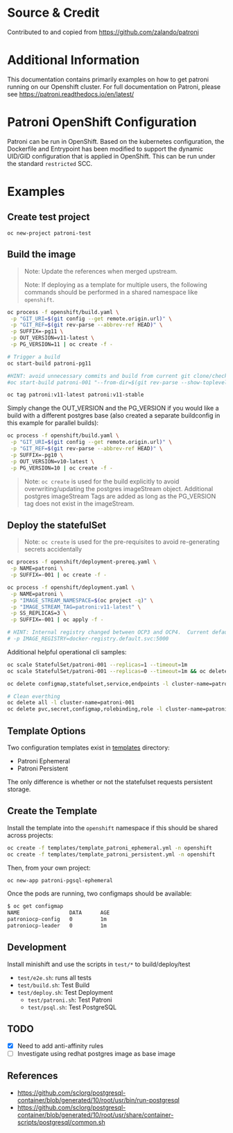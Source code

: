 # Source & Credit
Contributed to and copied from https://github.com/zalando/patroni

# Additional Information
This documentation contains primarily examples on how to get patroni running on our Openshift cluster. For full documentation on Patroni, please see https://patroni.readthedocs.io/en/latest/

# Patroni OpenShift Configuration
Patroni can be run in OpenShift. Based on the kubernetes configuration, the Dockerfile and Entrypoint has been modified to support the dynamic UID/GID configuration that is applied in OpenShift. This can be run under the standard `restricted` SCC.

# Examples

## Create test project

```
oc new-project patroni-test
```

## Build the image

> Note: Update the references when merged upstream.
>
> Note: If deploying as a template for multiple users, the following commands should be performed in a shared namespace like `openshift`.

``` bash
oc process -f openshift/build.yaml \
 -p "GIT_URI=$(git config --get remote.origin.url)" \
 -p "GIT_REF=$(git rev-parse --abbrev-ref HEAD)" \
 -p SUFFIX=-pg11 \
 -p OUT_VERSION=v11-latest \
 -p PG_VERSION=11 | oc create -f -

# Trigger a build
oc start-build patroni-pg11

#HINT: avoid unnecessary commits and build from current git clone/checkout directory.
#oc start-build patroni-001 "--from-dir=$(git rev-parse --show-toplevel)" --wait

oc tag patroni:v11-latest patroni:v11-stable
```

Simply change the OUT_VERSION and the PG_VERSION if you would like a build with a different postgres base (also created a separate buildconfig in this example for parallel builds):

``` bash
oc process -f openshift/build.yaml \
 -p "GIT_URI=$(git config --get remote.origin.url)" \
 -p "GIT_REF=$(git rev-parse --abbrev-ref HEAD)" \
 -p SUFFIX=-pg10 \
 -p OUT_VERSION=v10-latest \
 -p PG_VERSION=10 | oc create -f -
 ```

> Note: `oc create` is used for the build explicitly to avoid overwriting/updating the postgres imageStream object.  Additional postgres imageStream Tags are added as long as the PG_VERSION tag does not exist in the imageStream.

## Deploy the statefulSet

> Note: `oc create` is used for the pre-requisites to avoid re-generating secrets accidentally

``` bash
oc process -f openshift/deployment-prereq.yaml \
 -p NAME=patroni \
 -p SUFFIX=-001 | oc create -f -

oc process -f openshift/deployment.yaml \
 -p NAME=patroni \
 -p "IMAGE_STREAM_NAMESPACE=$(oc project -q)" \
 -p "IMAGE_STREAM_TAG=patroni:v11-latest" \
 -p SS_REPLICAS=3 \
 -p SUFFIX=-001 | oc apply -f -

# HINT: Internal registry changed between OCP3 and OCP4.  Current default is for OCP4.  Simply add the following option to the deployment.yaml to deploy on OCP 3.11
# -p IMAGE_REGISTRY=docker-registry.default.svc:5000
```

Additional helpful operational cli samples:

``` bash
oc scale StatefulSet/patroni-001 --replicas=1 --timeout=1m
oc scale StatefulSet/patroni-001 --replicas=0 --timeout=1m && oc delete configmap/patroni-001-config

oc delete configmap,statefulset,service,endpoints -l cluster-name=patroni-001

# Clean everthing
oc delete all -l cluster-name=patroni-001
oc delete pvc,secret,configmap,rolebinding,role -l cluster-name=patroni-001
```

## Template Options

Two configuration templates exist in [templates](templates) directory:
- Patroni Ephemeral
- Patroni Persistent

The only difference is whether or not the statefulset requests persistent storage.

## Create the Template
Install the template into the `openshift` namespace if this should be shared across projects:

``` bash
oc create -f templates/template_patroni_ephemeral.yml -n openshift
oc create -f templates/template_patroni_persistent.yml -n openshift
```

Then, from your own project:

``` bash
oc new-app patroni-pgsql-ephemeral
```

Once the pods are running, two configmaps should be available:

``` bash
$ oc get configmap
NAME                DATA      AGE
patroniocp-config   0         1m
patroniocp-leader   0         1m
```

## Development

Install minishift and use the scripts in `test/*` to build/deploy/test

- `test/e2e.sh`: runs all tests
- `test/build.sh`: Test Build
- `test/deploy.sh`: Test Deployment
   - `test/patroni.sh`: Test Patroni
   - `test/psql.sh`: Test PostgreSQL

## TODO

- [x] Need to add anti-affinity rules
- [ ] Investigate using redhat postgres image as base image

## References
- https://github.com/sclorg/postgresql-container/blob/generated/10/root/usr/bin/run-postgresql
- https://github.com/sclorg/postgresql-container/blob/generated/10/root/usr/share/container-scripts/postgresql/common.sh
